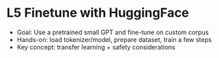 # L5 Finetune with HuggingFace

- Goal: Use a pretrained small GPT and fine-tune on custom corpus
- Hands-on: load tokenizer/model, prepare dataset, train a few steps
- Key concept: transfer learning + safety considerations
